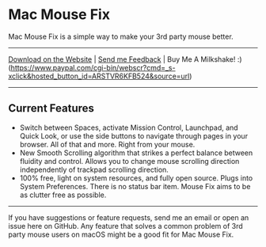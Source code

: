 # Mac Mouse Fix

Mac Mouse Fix is a simple way to make your 3rd party mouse better.

---

[Download on the Website](http://www.mousefix.org) | [Send me Feedback](mailto:noah.n.public@gmail.com?subject=Mac%20Mouse%20Fix%20-%20Contact&) | Buy Me A Milkshake! :) (https://www.paypal.com/cgi-bin/webscr?cmd=_s-xclick&hosted_button_id=ARSTVR6KFB524&source=url)

---

## Current Features

* Switch between Spaces, activate Mission Control, Launchpad, and Quick Look, or use the side buttons to navigate through pages in your browser. All of that and more. Right from your mouse.
* New Smooth Scrolling algorithm that strikes a perfect balance between fluidity and control. Allows you to change mouse scrolling direction independently of trackpad scrolling direction.
* 100% free, light on system resources, and fully open source. Plugs into System Preferences. There is no status bar item. Mouse Fix aims to be as clutter free as possible.

---

If you have suggestions or feature requests, send me an email or open an issue here on GitHub. Any feature that solves a common problem of 3rd party mouse users on macOS might be a good fit for Mac Mouse Fix.
